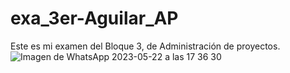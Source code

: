 # exa_3er-Aguilar_AP

Este es mi examen del Bloque 3, de Administración de proyectos.
![Imagen de WhatsApp 2023-05-22 a las 17 36 30](https://github.com/AngelesAguilar02081996/exa_3er-Aguilar_AP/assets/89865897/24fbb09f-4d01-4eee-8432-6d46f9081f55)
